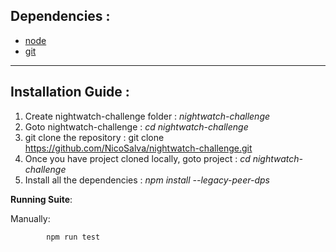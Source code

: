 ## Dependencies :

- [node](https://nodejs.org/en/download/)
- [git](https://git-scm.com/book/en/v2/Getting-Started-Installing-Git)

---

## Installation Guide :

1. Create nightwatch-challenge folder : _nightwatch-challenge_
2. Goto nightwatch-challenge : _cd nightwatch-challenge_
3. git clone the repository : git clone https://github.com/NicoSalva/nightwatch-challenge.git
4. Once you have project cloned locally, goto project : _cd nightwatch-challenge_
5. Install all the dependencies : _npm install --legacy-peer-dps_

**Running Suite**:

Manually:

            npm run test
